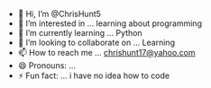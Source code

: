 - 👋 Hi, I’m @ChrisHunt5
- 👀 I’m interested in ... learning about programming
- 🌱 I’m currently learning ... Python
- 💞️ I’m looking to collaborate on ... Learning
- 📫 How to reach me ... chrishunt17@yahoo.com
- 😄 Pronouns: ...
- ⚡ Fun fact: ... i have no idea how to code 

<!---
ChrisHunt5/ChrisHunt5 is a ✨ special ✨ repository because its `README.md` (this file) appears on your GitHub profile.
You can click the Preview link to take a look at your changes.
--->
